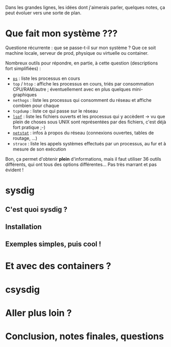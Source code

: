 
Dans les grandes lignes, les idées dont j'aimerais parler, quelques notes, ça peut évoluer vers une sorte de plan.

# Que fait mon système ???

Questione récurrente : que se passe-t-il sur mon système ? Que ce soit machine locale, serveur de prod, physique ou virtuelle ou container.

Nombreux outils pour répondre, en partie, à cette question (descriptions fort simplifiées) :

 * [`ps`](https://en.wikipedia.org/wiki/Ps_%28Unix%29) : liste les processus en cours
 * `top` / `htop` : affiche les processus en cours, triés par consommation CPU/RAM/autre ; éventuellement avec en plus quelques mini-graphiques
 * `nethogs` : liste les processus qui consomment du réseau et affiche combien pour chaque
 * `tcpdump` : liste ce qui passe sur le réseau
 * [`lsof`](https://en.wikipedia.org/wiki/Lsof) : liste les fichiers ouverts et les processus qui y accèdent -> vu que plein de choses sous UNIX sont représentées par des fichiers, c'est déjà fort pratique ;-)
 * [`netstat`](https://en.wikipedia.org/wiki/Netstat) : infos à propos du réseau (connexions ouvertes, tables de routage, ...)
 * `strace` : liste les appels systèmes effectués par un processus, au fur et à mesure de son exécution

Bon, ça permet d'obtenir **plein** d'informations, mais il faut utiliser 36 outils différents, qui ont tous des options différentes... Pas très marrant et pas évident !


# sysdig


## C'est quoi sysdig ?


## Installation


## Exemples simples, puis cool !



# Et avec des containers ?



# csysdig



# Aller plus loin ?




# Conclusion, notes finales, questions
